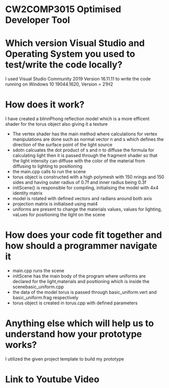 # CW2COMP3015 Optimised Developer Tool

 # Which version Visual Studio and Operating System you used to test/write the code locally?

 I used Visual Studio Community 2019 Version 16.11.11 to write the code running on Windows 10 19044.1620, Version = 21H2

 # How does it work?
 
  I have created a blinnPhong reflection model which is a more efficent shader for the torus object also giving it a texture  
 
 - The vertex shader has the main method where calculations for vertex manipulations are done such as normal vector n and s which defines the direction of the surface point
   of the light source 
 - sdotn calcuates the dot product of s and n to diffuse the formula for calculating light then it is passed through the fragment shader 
   so that the light intensity can diffuse with the color of the material
   from diffusing to lighting to positioning 
 - the main.cpp calls to run the scene
 - torus object is constructed with a high polymesh with 150 nrings and 150 sides and having outer radius of 0.7f and inner radius being 0.3f
 - initScene() is responsible for compiling, initialising the model with 4x4 identity matrix
 - model is rotated with defined vectors and radians around both axis
 - projection matrix is initialised using mat4
 - uniforms are present to change the materials values, values for lighting, vaLues for positioning the light on the scene
 
  
 # How does your code fit together and how should a programmer navigate it 
 - main.cpp runs the scene
 - initScene  has the main body of the program where uniforms are declared for the light,materials and positioning which is inside the scenebasic_uniform.cpp 
 - the data of the model torus is passed through basic_uniform.vert and basic_uniform.frag respectively
 - torus object is created in torus.cpp with defined parameters
 
 
 
 # Anything else which will help us to understand how your prototype works?
  I utilized the given project template to build my prototype 
 # Link to Youtube Video
 
 
 
